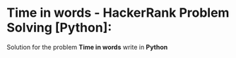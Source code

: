 # Time in words - HackerRank Problem Solving [Python]: 
Solution for the problem **Time in words** write in **Python**



